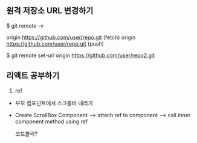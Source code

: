 ## 원격 저장소 URL 변경하기
$ git remote -v
 	
origin  https://github.com/user/repo.git (fetch)
origin  https://github.com/user/repo.git (push)

$ git remote set-url origin https://github.com/user/repo2.git

## 리액트 공부하기
1. ref
 - 부모 컴포넌트에서 스크롤바 내리기
  + Create ScrollBox Component --> attach ref to component --> call inner component method using ref

    코드블럭?